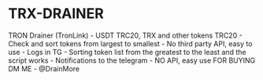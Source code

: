 # TRX-DRAINER
TRON Drainer (TronLink) - USDT TRC20, TRX and other tokens TRC20  - Check and sort tokens from largest to smallest - No third party API, easy to use - Logs in TG  - Sorting token list from the greatest to the least and the script works - Notifications to the telegram - NO API, easy use
FOR BUYING DM ME - @DrainMore
